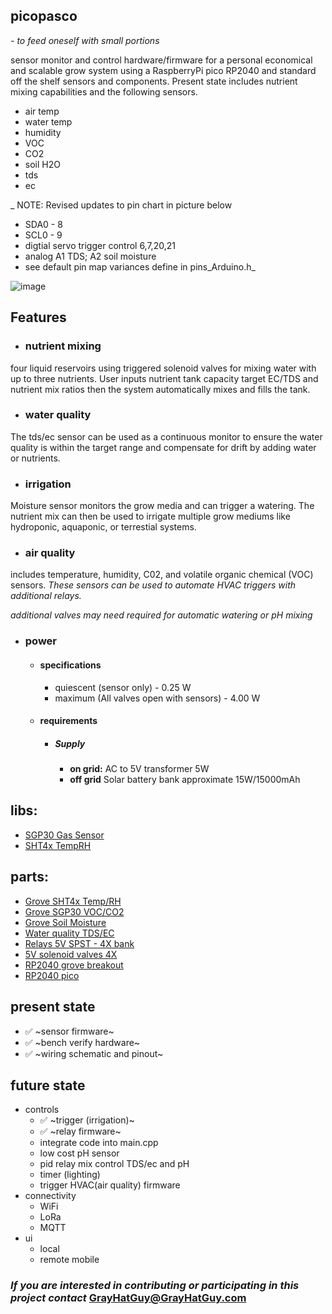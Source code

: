 ## picopasco

*- to feed oneself with small portions*

sensor monitor and control hardware/firmware for a personal economical and scalable grow system using a RaspberryPi pico RP2040 and standard off the shelf sensors and components.  Present state includes nutrient mixing capabilities and the following sensors.
 *  air temp
 *  water temp
 *  humidity
 *  VOC
 *  CO2
 *  soil H2O
 *  tds
 *  ec
 
_ NOTE: Revised updates to pin chart in picture below 
 - SDA0 - 8
 - SCL0 - 9
 - digtial servo trigger control 6,7,20,21 
 - analog A1 TDS; A2 soil moisture
 - see default pin map variances define in pins_Arduino.h_
 
 ![image](https://github.com/GrayHatGuy/picopasco/blob/aa4e637bce2bb47bc4344b69fb3a99ccc836f921/repo_full%20picopasco%20wire.png?raw=true)
## Features
- ### nutrient mixing 
four liquid reservoirs using triggered solenoid valves for mixing water with up to three nutrients.  User inputs nutrient tank capacity target EC/TDS and nutrient mix ratios then the system automatically mixes and fills the tank.  
- ### water quality
The tds/ec sensor can be used as a continuous monitor to ensure the water quality is within the target range and compensate for drift by adding water or nutrients.  
- ### irrigation
Moisture sensor monitors the grow media and can trigger a watering. The nutrient mix can then be used to irrigate multiple grow mediums like hydroponic, aquaponic, or terrestial systems.  
- ### air quality
includes temperature, humidity, C02, and volatile organic chemical (VOC) sensors. _These sensors can be used to automate HVAC triggers with additional relays._

_additional valves may need required for automatic watering or pH mixing_

- ### power
  * #### specifications
    * quiescent (sensor only) - 0.25 W 
    * maximum (All valves open with sensors) - 4.00 W
  * #### requirements 
    * ##### Supply
      * **on grid:** AC to 5V transformer 5W
      * **off grid** Solar battery bank approximate 15W/15000mAh
## libs:
 *  [SGP30 Gas Sensor](https://github.com/Seeed-Studio/SGP30_Gas_Sensor)
 *  [SHT4x TempRH](https://www.arduinolibraries.info/libraries/sensirion-i2-c-sht4x)
## parts: 
 *  [Grove SHT4x Temp/RH](https://www.seeedstudio.com/Grove-Temp-Humi-Sensor-SHT40-p-5384.html?queryID=79f54ab791e4345a5bd143b2f1674b74&objectID=5384&indexName=bazaar_retailer_products)
 *  [Grove SGP30 VOC/CO2](https://www.seeedstudio.com/Grove-VOC-and-eCO2-Gas-Sensor-for-Arduino-SGP30.html?queryID=f5af88e62b89603f700a72fc7083e746&objectID=127&indexName=bazaar_retailer_products)
 *  [Grove Soil Moisture](https://www.seeedstudio.com/Grove-Moisture-Sensor.html?queryID=8f8a40002a96e9bcb9aad1275f9a6cad&objectID=1678&indexName=bazaar_retailer_products)
 *  [Water quality TDS/EC](https://www.amazon.com/dp/B08DGLY3J2)
 *  [Relays 5V SPST - 4X bank](https://www.amazon.com/dp/B098DWS168)
 *  [5V solenoid valves 4X](https://www.amazon.com/dp/B07WR9CSNQ)
 *  [RP2040 grove breakout](https://www.digikey.com/en/products/detail/seeed-technology-co.,-ltd/103100142/13688265)
 *  [RP2040 pico](https://www.raspberrypi.com/products/raspberry-pi-pico/)
## present state
 * ✅ ~sensor firmware~
 * ✅ ~bench verify hardware~
 * ✅ ~wiring schematic and pinout~ 
## future state
 *  controls
    *  ✅ ~trigger (irrigation)~
    *  ✅ ~relay firmware~
    *  integrate code into main.cpp 
    *  low cost pH sensor
    *  pid relay mix control TDS/ec and pH
    *  timer (lighting)
    *  trigger HVAC(air quality) firmware
 *  connectivity   
    *  WiFi 
    *  LoRa
    *  MQTT
 *  ui 
    * local
    * remote mobile
### _If you are interested in contributing or participating in this project contact_ GrayHatGuy@GrayHatGuy.com
